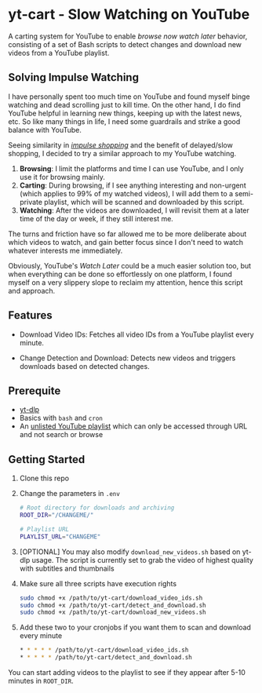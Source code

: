 # yt-cart - Slow Watching on YouTube

A carting system for YouTube to enable *browse now watch later* behavior, consisting of a set of Bash scripts to detect changes and download new videos from a YouTube playlist.

## Solving Impulse Watching

I have personally spent too much time on YouTube and found myself binge watching and dead scrolling just to kill time. On the other hand, I do find YouTube helpful in learning new things, keeping up with the latest news, etc. So like many things in life, I need some guardrails and strike a good balance with YouTube.

Seeing similarity in [*impulse shopping*](https://www.bankrate.com/banking/what-is-slow-shopping/) and the benefit of delayed/slow shopping, I decided to try a similar approach to my YouTube watching.

1. **Browsing**: I limit the platforms and time I can use YouTube, and I only use it for browsing mainly.
2. **Carting**: During browsing, if I see anything interesting and non-urgent (which applies to 99% of my watched videos), I will add them to a semi-private playlist, which will be scanned and downloaded by this script.
3. **Watching**: After the videos are downloaded, I will revisit them at a later time of the day or week, if they still interest me.

The turns and friction have so far allowed me to be more deliberate about which videos to watch, and gain better focus since I don't need to watch whatever interests me immediately. 

Obviously, YouTube's *Watch Later* could be a much easier solution too, but when everything can be done so effortlessly on one platform, I found myself on a very slippery slope to reclaim my attention, hence this script and approach.

## Features

* Download Video IDs: Fetches all video IDs from a YouTube playlist every minute.

* Change Detection and Download: Detects new videos and triggers downloads based on detected changes.

## Prerequite

* [yt-dlp](https://github.com/yt-dlp/yt-dlp)
* Basics with `bash` and `cron`
* An [unlisted YouTube playlist](https://support.google.com/youtube/answer/3127309?hl=en&co=GENIE.Platform%3DAndroid) which can only be accessed through URL and not search or browse

## Getting Started

1. Clone this repo
2. Change the parameters in `.env`

    ```bash
    # Root directory for downloads and archiving
    ROOT_DIR="/CHANGEME/"

    # Playlist URL
    PLAYLIST_URL="CHANGEME"
    ```

3. [OPTIONAL] You may also modify `download_new_videos.sh` based on yt-dlp usage. The script is currently set to grab the video of highest quality with subtitles and thumbnails

4. Make sure all three scripts have execution rights

    ```bash
    sudo chmod +x /path/to/yt-cart/download_video_ids.sh
    sudo chmod +x /path/to/yt-cart/detect_and_download.sh
    sudo chmod +x /path/to/yt-cart/download_new_videos.sh
    ```

5. Add these two to your cronjobs if you want them to scan and download every minute

    ```bash
    * * * * * /path/to/yt-cart/download_video_ids.sh
    * * * * * /path/to/yt-cart/detect_and_download.sh
    ```

You can start adding videos to the playlist to see if they appear after 5-10 minutes in `ROOT_DIR`.
